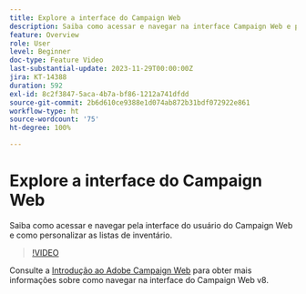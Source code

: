 ```yaml
---
title: Explore a interface do Campaign Web
description: Saiba como acessar e navegar na interface Campaign Web e personalizar as listas de inventário. Descubra o Assistente de conhecimento habilitado por IA.
feature: Overview
role: User
level: Beginner
doc-type: Feature Video
last-substantial-update: 2023-11-29T00:00:00Z
jira: KT-14388
duration: 592
exl-id: 8c2f3847-5aca-4b7a-bf86-1212a741dfdd
source-git-commit: 2b6d610ce9388e1d074ab872b31bdf072922e861
workflow-type: ht
source-wordcount: '75'
ht-degree: 100%

---
```


# Explore a interface do Campaign Web

Saiba como acessar e navegar pela interface do usuário do Campaign Web e como personalizar as listas de inventário. 

>[!VIDEO](https://video.tv.adobe.com/v/3453427/?learn=on&captions=por_br)

Consulte a [Introdução ao Adobe Campaign Web](https://experienceleague.adobe.com/docs/campaign-web/v8/start/get-started.html?lang=pt-BR) para obter mais informações sobre como navegar na interface do Campaign Web v8.
